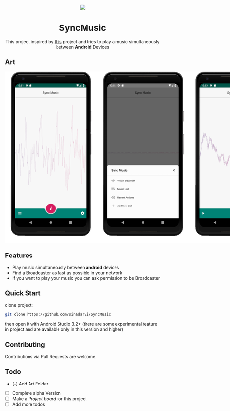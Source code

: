 <p align="center">
<img src="https://user-images.githubusercontent.com/13999444/44448281-122dc380-a600-11e8-95c5-a4b5cc6d4e1d.png" />
</p>
<h1 align="center">SyncMusic</h1>


<p align="center">This project inspired by <a href="https://github.com/mghayour/SyncMusic/">this</a> project and tries to play a music simultaneously between <b>Android</b> Devices</p>

## Art  
  
<div style="display: flex;">
	<img src="https://github.com/sinadarvi/SyncMusic/blob/master/art/main.png?raw=true" />  
	<img src="https://github.com/sinadarvi/SyncMusic/blob/master/art/drawer.png?raw=true" />  
	<img src="https://github.com/sinadarvi/SyncMusic/blob/master/art/equlizer.png?raw=true" />
</div>


## Features
- Play music simultaneously between **android** devices
- Find a Broadcaster as fast as possible in your network
- If you want to play your music you can ask permission to be Broadcaster

## Quick Start
clone project:
```bash
git clone https://github.com/sinadarvi/SyncMusic
```
then open it with Android Studio 3.2+ (there are some experimental feature in project and are available only in this version and higher)

## Contributing

Contributions via Pull Requests are welcome.

## Todo

 - [-] Add Art Folder
 - [ ] Complete alpha Version
 - [ ] Make a *Project board* for this project
 - [ ] Add more todos